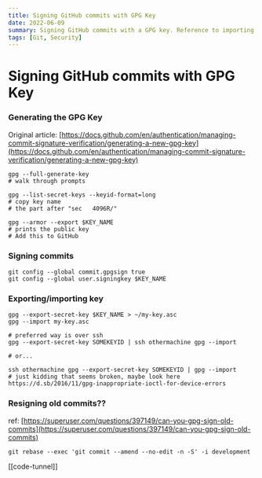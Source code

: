 ```yaml
---
title: Signing GitHub commits with GPG Key
date: 2022-06-09
summary: Signing GitHub commits with a GPG key. Reference to importing and exporting key to different devices through ssh/file transfer.
tags: [Git, Security]
---
```


# Signing GitHub commits with GPG Key

### Generating the GPG Key

Original article: [https://docs.github.com/en/authentication/managing-commit-signature-verification/generating-a-new-gpg-key](https://docs.github.com/en/authentication/managing-commit-signature-verification/generating-a-new-gpg-key)

```
gpg --full-generate-key
# walk through prompts

gpg --list-secret-keys --keyid-format=long
# copy key name
# the part after "sec   4096R/"

gpg --armor --export $KEY_NAME
# prints the public key
# Add this to GitHub
```

### Signing commits

```
git config --global commit.gpgsign true
git config --global user.signingkey $KEY_NAME
```

### Exporting/importing key

```
gpg --export-secret-key $KEY_NAME > ~/my-key.asc
gpg --import my-key.asc

# preferred way is over ssh
gpg --export-secret-key SOMEKEYID | ssh othermachine gpg --import

# or...

ssh othermachine gpg --export-secret-key SOMEKEYID | gpg --import
# just kidding that seems broken, maybe look here
https://d.sb/2016/11/gpg-inappropriate-ioctl-for-device-errors
```

### Resigning old commits??

ref: [https://superuser.com/questions/397149/can-you-gpg-sign-old-commits](https://superuser.com/questions/397149/can-you-gpg-sign-old-commits)

```
git rebase --exec 'git commit --amend --no-edit -n -S' -i development
```

[[code-tunnel]]
